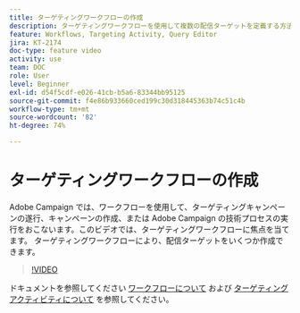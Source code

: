 ```yaml
---
title: ターゲティングワークフローの作成
description: ターゲティングワークフローを使用して複数の配信ターゲットを定義する方法について説明します。
feature: Workflows, Targeting Activity, Query Editor
jira: KT-2174
doc-type: feature video
activity: use
team: DOC
role: User
level: Beginner
exl-id: d54f5cdf-e026-41cb-b5a6-83344bb95125
source-git-commit: f4e86b933660ced199c30d318445363b74c51c4b
workflow-type: tm+mt
source-wordcount: '82'
ht-degree: 74%

---
```


# ターゲティングワークフローの作成

Adobe Campaign では、ワークフローを使用して、ターゲティングキャンペーンの遂行、キャンペーンの作成、または Adobe Campaign の技術プロセスの実行をおこないます。このビデオでは、ターゲティングワークフローに焦点を当てます。 ターゲティングワークフローにより、配信ターゲットをいくつか作成できます。

>[!VIDEO](https://video.tv.adobe.com/v/25605?quality=12&learn=on)

ドキュメントを参照してください [ワークフローについて](https://experienceleague.adobe.com/docs/campaign-classic/using/automating-with-workflows/introduction/about-workflows.html?lang=ja)
および [ターゲティングアクティビティについて](https://experienceleague.adobe.com/docs/campaign-classic/using/automating-with-workflows/targeting-activities/about-targeting-activities.html?lang=ja) を参照してください。
